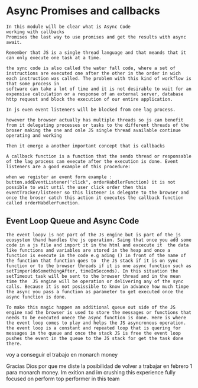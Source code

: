 # Async Promises and callbacks

    In this module will be clear what is Async Code
    working with callbacks
    Promises the last way to use promises and get the results with async await.

    Remember that JS is a single thread language and that meands that it can only execute one task at a time.

    the sync code is also called the water fall code, where a set of instructions are executed one after the other in the order in wich each instruction was called. The problem with this kind of workflow is that some process in
    software can take a lot of time and it is not desirable to wait for an expensive calculation or a response of an external server, database http request and block the execution of our entire application.

    In js even event listeners will be blocked from one lag process.

    however the browser actually has multiple threads so js can benefit from it delegating processes or tasks to the different threads of the broser making the one and onle JS single thread available continue operating and working

    Then it emerge a another important concept that is callbacks

    A callback function is a function that the sendo thread or responsable of the lag process can execute after the execution is done. Event listeners are a good example of this procedure:

    when we register an event form example : button.addEventListener('click", orderHabdlerFunction) it is not possible to wait until the user click order then this eventTracker/listener so this listener is delegate to the browser and once the broser catch this action it executes the callback function called orderHabdlerFunction.

## Event Loop Queue and Async Code

    The event loopv is not part of the Js engine but is part of the js ecosystem thand handles the js operation. Saing that once you add some code in a js file and import it in the html and excecute it  the data like functions and variables are stored in the heap and once a function is execute in the code e.g ading () in front of the name of the function that function goes to  the JS stack if it is on sync function or to the browser threads if it is one async function such as setTimper(doSomethingAfter, timeInSeconds). In this situation the setTimeout task will be sent to the browser thread and in the mean time the  JS engine will be operation or delivering any of the sync calls. Because it is not posissible to know in advance how much timpe the async you pass a function as parameter to get executed once the async function is done.

    To make this magic happen an additional queue out side of the JS engine nad the browser is used to store the messages or functions that needs to be executed onece the async function is done. Here is where the event loop comes to play and helps the JS asyncronous operation. the event loop is a constant and repeated loop that is quering for messages in the queue and once the stack JS is free the event loop pushes the event in the queue to the JS stack for get the task done there.


voy a conseguir el trabajo en monarch money

Gracias Dios por que me diste la posibilidad de volver a trabajar en febrero 1 para monarch money. Im exition and im crushing this experience fully focused on perform top performer in this team
